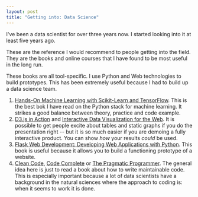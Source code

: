 ```yaml
---
layout: post
title: "Getting into: Data Science"
---
```


I've been a data scientist for over three years now. I started looking into it at least five years ago. 

These are the reference I would recommend to people getting into the field. They are the books and online courses that I have found to be most useful in the long run.



These books are all tool-specific. I use Python and Web technologies to build prototypes. This has been extremely useful because I had to build up a data science team. 

1. [Hands-On Machine Learning with Scikit-Learn and TensorFlow](https://www.goodreads.com/book/show/32899495-hands-on-machine-learning-with-scikit-learn-and-tensorflow?ac=1&from_search=true&qid=sgl26Cjg1E&rank=1). This is the best bok I have read on the Python stack for machine learning. It strikes a good balance between theory, practice and code example.
1. [D3.js in Action](https://www.goodreads.com/book/show/22514446-d3-js-in-action?ac=1&from_search=true&qid=mOtGZsi3Am&rank=2) and [Interactive Data Visualization for the Web](https://www.goodreads.com/book/show/16087610-interactive-data-visualization-for-the-web). It is possible to  get people excite about tables and static graphs if you do the presentation right -- but it is so much easier if you are demoing a fully interactive product. You can show _how_ your results _could_ be used.
1. [Flask Web Development: Developing Web Applications with Python](https://www.goodreads.com/book/show/18774655-flask-web-development?ac=1&from_search=true&qid=kyXkxaLtC9&rank=4). This book is useful because it allows you to build a functioning prototype of a website.
1. [Clean Code](), [Code Complete]() or [The Pragmatic Programmer](). The general idea here is just to read a book about how to write maintainable code. This is especially important because a lot of data scientists have a background in the natural sciences where the approach to coding is: when it seems to work it is done.

